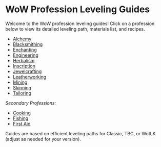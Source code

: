 # WoW Profession Leveling Guides

Welcome to the WoW profession leveling guides! Click on a profession below to view its detailed leveling path, materials list, and recipes.

- [Alchemy](guides/alchemy.md)
- [Blacksmithing](blacksmithing.md)
- [Enchanting](enchanting.md)
- [Engineering](engineering.md)
- [Herbalism](herbalism.md)
- [Inscription](inscription.md)
- [Jewelcrafting](jewelcrafting.md)
- [Leatherworking](leatherworking.md)
- [Mining](mining.md)
- [Skinning](skinning.md)
- [Tailoring](tailoring.md)

*Secondary Professions:*
- [Cooking](cooking.md)
- [Fishing](fishing.md)
- [First Aid](first-aid.md)

Guides are based on efficient leveling paths for Classic, TBC, or WotLK (adjust as needed for your version).
